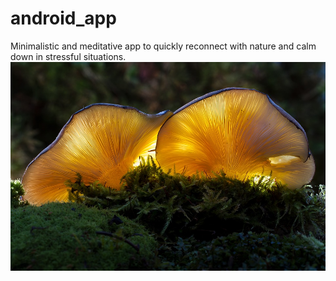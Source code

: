 # android_app
Minimalistic and meditative app to quickly reconnect with nature and calm down in stressful situations.
![alt text](https://github.com/lugnberg/android_app/blob/master/app/src/main/res/drawable/m2.jpg)
